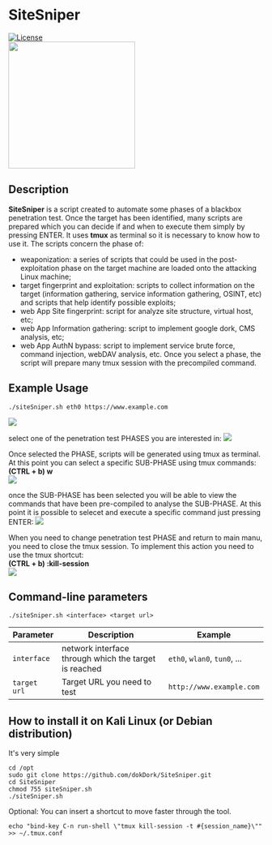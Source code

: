 # SiteSniper
[![License](https://img.shields.io/badge/license-MIT-_red.svg)](https://opensource.org/licenses/MIT)  
<img src="https://github.com/dokDork/red-team-penetration-test-script/raw/main/images/siteSniper.png" width="250" height="250">  
  
## Description
**SiteSniper** is a script created to automate some phases of a blackbox penetration test. Once the target has been identified, many scripts are prepared which you can decide if and when to execute them simply by pressing ENTER. It uses **tmux** as terminal so it is necessary to know how to use it.
The scripts concern the phase of:
- weaponization: a series of scripts that could be used in the post-exploitation phase on the target machine are loaded onto the attacking Linux machine;
- target fingerprint and exploitation: scripts to collect information on the target (information gathering, service information gathering, OSINT, etc) and scripts that help identify possible exploits;
- web App Site fingerprint: script for analyze site structure, virtual host, etc;
- web App Information gathering: script to implement google dork, CMS analysis, etc;
- web App AuthN bypass: script to implement service brute force, command injection, webDAV analysis, etc.
Once you select a phase, the script will prepare many tmux session with the precompiled command.

  
## Example Usage
 ```
./siteSniper.sh eth0 https://www.example.com
 ``` 
<img src="https://github.com/dokDork/red-team-penetration-test-script/raw/main/images/01.png">

select one of the penetration test PHASES you are interested in:
<img src="https://github.com/dokDork/red-team-penetration-test-script/raw/main/images/02.png">

Once selected the PHASE, scripts will be generated using tmux as terminal.
At this point you can select a specific SUB-PHASE using tmux commands:  
**(CTRL + b) w**  
<img src="https://github.com/dokDork/red-team-penetration-test-script/raw/main/images/03.png">

once the SUB-PHASE has been selected you will be able to view the commands that have been pre-compiled to analyse the SUB-PHASE. At this point it is possible to selecet and execute a specific command just pressing ENTER:
<img src="https://github.com/dokDork/red-team-penetration-test-script/raw/main/images/04.png">

When you need to change penetration test PHASE and return to main manu, you need to close the tmux session. To implement this action you need to use the tmux shortcut:  
**(CTRL + b) :kill-session**  
<img src="https://github.com/dokDork/red-team-penetration-test-script/raw/main/images/05.png">

  
## Command-line parameters
```
./siteSniper.sh <interface> <target url>
```

| Parameter | Description                          | Example       |
|-----------|--------------------------------------|---------------|
| `interface`      | network interface through which the target is reached | `eth0`, `wlan0`, `tun0`, ... |
| `target url`      | Target URL you need to test          | `http://www.example.com`          |

  
## How to install it on Kali Linux (or Debian distribution)
It's very simple  
```
cd /opt
sudo git clone https://github.com/dokDork/SiteSniper.git
cd SiteSniper 
chmod 755 siteSniper.sh 
./siteSniper.sh 
```
Optional: You can insert a shortcut to move faster through the tool.
```
echo "bind-key C-n run-shell \"tmux kill-session -t #{session_name}\"" >> ~/.tmux.conf
```

